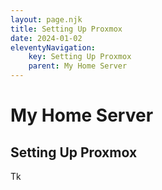 ```yaml
---
layout: page.njk
title: Setting Up Proxmox
date: 2024-01-02
eleventyNavigation:
    key: Setting Up Proxmox
    parent: My Home Server
---
```

# My Home Server
## Setting Up Proxmox

Tk
